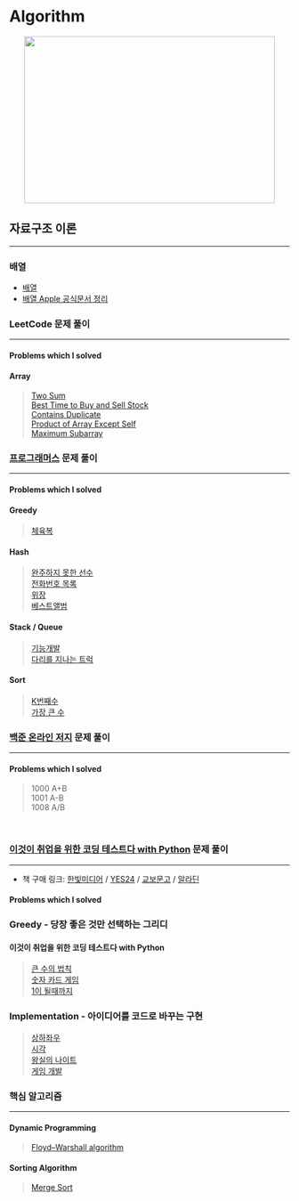 # Algorithm

<p align="center">
    <img src="./1.gif" width="450" height="300" />
</p>

## 자료구조 이론

---

### 배열

- [배열](https://github.com/noah0316/Algorithm/blob/master/%EC%9E%90%EB%A3%8C%EA%B5%AC%EC%A1%B0/Array/Array.md)
- [배열 Apple 공식문서 정리](https://github.com/noah0316/Algorithm/blob/master/%EC%9E%90%EB%A3%8C%EA%B5%AC%EC%A1%B0/Array/Swift-Array-%EA%B3%B5%EC%8B%9D%EB%AC%B8%EC%84%9C.md)

### LeetCode 문제 풀이

---

#### Problems which I solved

#### Array

> [Two Sum](https://github.com/noah0316/Algorithm/blob/master/LeetCode/Array/twoSum.swift)  
> [Best Time to Buy and Sell Stock](https://github.com/noah0316/Algorithm/blob/master/LeetCode/Array/bestTimeToBuyAndSellStock.swift)  
> [Contains Duplicate](https://github.com/noah0316/Algorithm/blob/master/LeetCode/Array/containsDuplicate.swift)  
> [Product of Array Except Self](https://github.com/noah0316/Algorithm/blob/master/LeetCode/Array/productOfArrayExceptSelf.swift)  
> [Maximum Subarray](https://github.com/noah0316/Algorithm/blob/master/LeetCode/Array/53-maximum-subarray)

### [프로그래머스](https://programmers.co.kr/) 문제 풀이

---

#### Problems which I solved

#### Greedy

> [체육복](https://github.com/noah0316/Algorithm/blob/master/Programmers/Greedy/체육복.swift)

#### Hash

> [완주하지 못한 선수](https://github.com/noah0316/Algorithm/blob/master/Programmers/Hash/완주하지_못한_선수.swift)  
> [전화번호 목록](https://github.com/noah0316/Algorithm/blob/master/Programmers/Hash/전화번호_목록.swift)  
> [위장](https://github.com/noah0316/Algorithm/tree/master/Programmers/Hash/42578.%E2%80%85%EC%9C%84%EC%9E%A5)  
> [베스트앨범](https://github.com/noah0316/Algorithm/tree/master/Programmers/Hash/42579.%E2%80%85%EB%B2%A0%EC%8A%A4%ED%8A%B8%EC%95%A8%EB%B2%94)

#### Stack / Queue

> [기능개발](https://github.com/noah0316/Algorithm/blob/master/Programmers/Stack-Queue/기능개발.swift)  
> [다리를 지나는 트럭](https://github.com/noah0316/Algorithm/blob/master/Programmers/Stack-Queue/다리를_지나는_트럭.swift)

#### Sort

> [K번째수](https://github.com/noah0316/Algorithm/tree/master/Programmers/Sort/42748.%E2%80%85K%EB%B2%88%EC%A7%B8%EC%88%98)  
> [가장 큰 수](https://github.com/noah0316/Algorithm/tree/master/Programmers/Sort/42748.%E2%80%85K%EB%B2%88%EC%A7%B8%EC%88%98)

### [백준 온라인 저지](https://www.acmicpc.net/) 문제 풀이

---

#### Problems which I solved

> 1000 A+B  
> 1001 A-B  
> 1008 A/B

<br>

### [이것이 취업을 위한 코딩 테스트다 with Python](https://github.com/ndb796/python-for-coding-test) 문제 풀이

---

- 책 구매 링크: [한빛미디어](http://hanbit.co.kr/store/books/look.php?p_code=B8945183661) / [YES24](http://www.yes24.com/Product/Goods/91433923) / [교보문고](http://www.kyobobook.co.kr/product/detailViewKor.laf?barcode=9791162243077) / [알라딘](https://www.aladin.co.kr/shop/wproduct.aspx?ISBN=K342631735)

#### Problems which I solved

### Greedy - 당장 좋은 것만 선택하는 그리디

#### 이것이 취업을 위한 코딩 테스트다 with Python

> [큰 수의 법칙](https://github.com/noah0316/Algorithm/blob/master/Dongbin_Na-python_for_coding_test/Greedy/2.py)  
> [숫자 카드 게임](https://github.com/noah0316/Algorithm/blob/master/Dongbin_Na-python_for_coding_test/Greedy/3.py)  
> [1이 될때까지](https://github.com/noah0316/Algorithm/blob/master/Dongbin_Na-python_for_coding_test/Greedy/4.py)

### Implementation - 아이디어를 코드로 바꾸는 구현

> [상하좌우](https://github.com/noah0316/Algorithm/blob/master/Dongbin_Na-python_for_coding_test/Implementation/1.py)  
> [시각](https://github.com/noah0316/Algorithm/blob/master/Dongbin_Na-python_for_coding_test/Implementation/2.py)  
> [왕실의 나이트](https://github.com/noah0316/Algorithm/blob/master/Dongbin_Na-python_for_coding_test/Implementation/3.py)  
> [게임 개발](https://github.com/noah0316/Algorithm/blob/master/Dongbin_Na-python_for_coding_test/Implementation/4.py)

### 핵심 알고리즘

---

#### Dynamic Programming

> [Floyd–Warshall algorithm](https://github.com/noah0316/Algorithm/blob/master/Algorithm/DynamicProgramming/floyd.swift)

#### Sorting Algorithm

> [Merge Sort](https://github.com/noah0316/Algorithm/blob/master/Algorithm/Sorting/mergeSort.swift)
